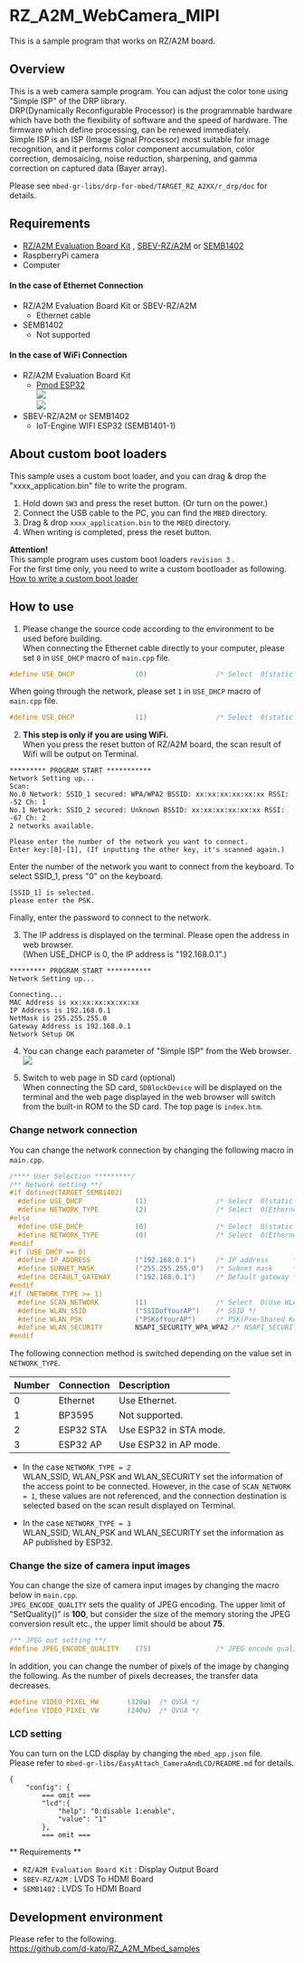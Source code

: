 # RZ_A2M_WebCamera_MIPI
This is a sample program that works on RZ/A2M board.  


## Overview
This is a web camera sample program. You can adjust the color tone using "Simple ISP" of the DRP library.  
DRP(Dynamically Reconfigurable Processor) is the programmable hardware which have both the flexibility of software and the speed of hardware. The firmware which define processing, can be renewed immediately.  
Simple ISP is an ISP (Image Signal Processor) most suitable for image recognition, and it performs color component accumulation, color correction, demosaicing, noise reduction, sharpening, and gamma correction on captured data (Bayer array).   

Please see ``mbed-gr-libs/drp-for-mbed/TARGET_RZ_A2XX/r_drp/doc`` for details.  

## Requirements
* [RZ/A2M Evaluation Board Kit](https://www.renesas.com/jp/en/products/software-tools/boards-and-kits/eval-kits/rz-a2m-evaluation-board-kit.html) , [SBEV-RZ/A2M](http://www.shimafuji.co.jp/products/1486) or [SEMB1402](http://www.shimafuji.co.jp/products/1505)
* RaspberryPi camera
* Computer

#### In the case of Ethernet Connection
* RZ/A2M Evaluation Board Kit or SBEV-RZ/A2M
  * Ethernet cable
* SEMB1402
  * Not supported

#### In the case of WiFi Connection
* RZ/A2M Evaluation Board Kit
  * [Pmod ESP32](https://store.digilentinc.com/pmod-esp32-wireless-communication-module/)  
  ![](docs/img/Pmod_ESP32_img.jpg)  
  ![](docs/img/Pmod_ESP32_connection.png)  
* SBEV-RZ/A2M or SEMB1402
  * IoT-Engine WIFI ESP32 (SEMB1401-1)


## About custom boot loaders
This sample uses a custom boot loader, and you can drag & drop the "xxxx_application.bin" file to write the program.  

1. Hold down ``SW3`` and press the reset button. (Or turn on the power.)  
2. Connect the USB cable to the PC, you can find the ``MBED`` directory.  
3. Drag & drop ``xxxx_application.bin`` to the ``MBED`` directory.  
4. When writing is completed, press the reset button.  

**Attention!**  
This sample program uses custom boot loaders ``revision 3`` .  
For the first time only, you need to write a custom bootloader as following.  
[How to write a custom boot loader](https://github.com/d-kato/bootloader_d_n_d)  


## How to use
1. Please change the source code according to the environment to be used before building.  
When connecting the Ethernet cable directly to your computer, please set ``0`` in ``USE_DHCP`` macro of ``main.cpp`` file.  
```cpp
#define USE_DHCP               (0)                 /* Select  0(static configuration) or 1(use DHCP) */
```
When going through the network, please set ``1`` in ``USE_DHCP`` macro of ``main.cpp`` file.  
```cpp
#define USE_DHCP               (1)                 /* Select  0(static configuration) or 1(use DHCP) */
```

2. **This step is only if you are using WiFi.**  
  When you press the reset button of RZ/A2M board, the scan result of Wifi will be output on Terminal.  
  ```
  ********* PROGRAM START ***********
  Network Setting up...
  Scan:
  No.0 Network: SSID_1 secured: WPA/WPA2 BSSID: xx:xx:xx:xx:xx:xx RSSI: -52 Ch: 1
  No.1 Network: SSID_2 secured: Unknown BSSID: xx:xx:xx:xx:xx:xx RSSI: -67 Ch: 2
  2 networks available.

  Please enter the number of the network you want to connect.
  Enter key:[0]-[1], (If inputting the other key, it's scanned again.)
  ```
  Enter the number of the network you want to connect from the keyboard.
  To select SSID_1, press "0" on the keyboard.  
  ```
  [SSID_1] is selected.
  please enter the PSK.
  ```
  Finally, enter the password to connect to the network.    


3. The IP address is displayed on the terminal. Please open the address in web browser.  
(When USE_DHCP is 0, the IP address is "192.168.0.1".)  
  ```
  ********* PROGRAM START ***********
  Network Setting up...

  Connecting...
  MAC Address is xx:xx:xx:xx:xx:xx
  IP Address is 192.168.0.1
  NetMask is 255.255.255.0
  Gateway Address is 192.168.0.1
  Network Setup OK
  ```

4. You can change each parameter of "Simple ISP" from the Web browser.  
![](docs/img/camera_control.jpg)  

5. Switch to web page in SD card (optional)  
When connecting the SD card, ``SDBlockDevice`` will be displayed on the terminal and the web page displayed in the web browser will switch from the built-in ROM to the SD card. The top page is ``index.htm``.  


### Change network connection
You can change the network connection by changing the following macro in ``main.cpp``.  

```cpp
/**** User Selection *********/
/** Network setting **/
#if defined(TARGET_SEMB1402)
  #define USE_DHCP             (1)                 /* Select  0(static configuration) or 1(use DHCP) */
  #define NETWORK_TYPE         (2)                 /* Select  0(Ethernet), 1(BP3595), 2(ESP32 STA) ,3(ESP32 AP) */
#else
  #define USE_DHCP             (0)                 /* Select  0(static configuration) or 1(use DHCP) */
  #define NETWORK_TYPE         (0)                 /* Select  0(Ethernet), 1(BP3595), 2(ESP32 STA) ,3(ESP32 AP) */
#endif
#if (USE_DHCP == 0)
  #define IP_ADDRESS           ("192.168.0.1")     /* IP address      */
  #define SUBNET_MASK          ("255.255.255.0")   /* Subnet mask     */
  #define DEFAULT_GATEWAY      ("192.168.0.1")     /* Default gateway */
#endif
#if (NETWORK_TYPE >= 1)
  #define SCAN_NETWORK         (1)                 /* Select  0(Use WLAN_SSID, WLAN_PSK, WLAN_SECURITY) or 1(To select a network using the terminal.) */
  #define WLAN_SSID            ("SSIDofYourAP")    /* SSID */
  #define WLAN_PSK             ("PSKofYourAP")     /* PSK(Pre-Shared Key) */
  #define WLAN_SECURITY        NSAPI_SECURITY_WPA_WPA2 /* NSAPI_SECURITY_NONE, NSAPI_SECURITY_WEP, NSAPI_SECURITY_WPA, NSAPI_SECURITY_WPA2 or NSAPI_SECURITY_WPA_WPA2 */
#endif
```

The following connection method is switched depending on the value set in ``NETWORK_TYPE``.

| Number | Connection | Description                                   |
|:-------|:-----------|:----------------------------------------------|
| 0      | Ethernet   | Use Ethernet.                                 |
| 1      | BP3595     | Not supported.                                |
| 2      | ESP32 STA  | Use ESP32 in STA mode.                        |
| 3      | ESP32 AP   | Use ESP32 in AP mode.                         |

* In the case ``NETWORK_TYPE = 2``  
  WLAN_SSID, WLAN_PSK and WLAN_SECURITY set the information of the access point to be connected. However, in the case of ``SCAN_NETWORK = 1``, these values are not referenced, and the connection destination is selected based on the scan result displayed on Terminal.  

* In the case ``NETWORK_TYPE = 3``  
 WLAN_SSID, WLAN_PSK and WLAN_SECURITY set the information as AP published by ESP32.  

### Change the size of camera input images
You can change the size of camera input images by changing the macro below in ``main.cpp``.   
``JPEG_ENCODE_QUALITY`` sets the quality of JPEG encoding.
The upper limit of "SetQuality()" is **100**, but consider the size of the memory storing the JPEG conversion result etc., the upper limit should be about **75**.  

```cpp
/** JPEG out setting **/
#define JPEG_ENCODE_QUALITY    (75)                /* JPEG encode quality (min:1, max:75 (Considering the size of JpegBuffer, about 75 is the upper limit.)) */
```

In addition, you can change the number of pixels of the image by changing the following. As the number of pixels decreases, the transfer data decreases.

```cpp
#define VIDEO_PIXEL_HW       (320u)  /* QVGA */
#define VIDEO_PIXEL_VW       (240u)  /* QVGA */
```


### LCD setting
You can turn on the LCD display by changing the ``mbed_app.json`` file.  
Please refer to ``mbed-gr-libs/EasyAttach_CameraAndLCD/README.md`` for details.  
```
{
    "config": {
        === omit ===
        "lcd":{
            "help": "0:disable 1:enable",
            "value": "1"
        },
        === omit ===
```
** Requirements **
* ``RZ/A2M Evaluation Board Kit`` : Display Output Board  
* ``SBEV-RZ/A2M`` : LVDS To HDMI Board  
* ``SEMB1402`` : LVDS To HDMI Board  


## Development environment
Please refer to the following.  
https://github.com/d-kato/RZ_A2M_Mbed_samples
